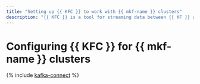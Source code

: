 ```yaml
---
title: "Setting up {{ KFC }} to work with {{ mkf-name }} clusters"
description: "{{ KFC }} is a tool for streaming data between {{ KF }} and other data stores. Use this tutorial to set up {{ KFC }} to interact with a {{ mkf-name }} cluster."
---
```


# Configuring {{ KFC }} for {{ mkf-name }} clusters

{% include [kafka-connect](../../_tutorials/mkf-kafka-connect.md) %}
